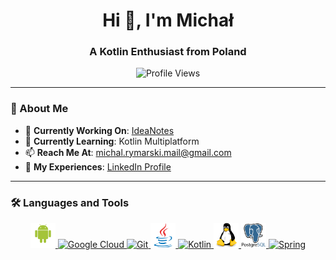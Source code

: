 <h1 align="center">Hi 👋, I'm Michał</h1>
<h3 align="center">A Kotlin Enthusiast from Poland</h3>

<p align="center">
  <img src="https://komarev.com/ghpvc/?username=michalrymarski&label=Profile%20views&color=0e75b6&style=flat" alt="Profile Views" />
</p>

---

### 🌟 About Me

- 🔭 **Currently Working On**: [IdeaNotes](https://github.com/MichalRymarski/IdeaNotes)  
- 🌱 **Currently Learning**: Kotlin Multiplatform  
- 📫 **Reach Me At**: [michal.rymarski.mail@gmail.com](mailto:michal.rymarski.mail@gmail.com)  
- 📄 **My Experiences**: [LinkedIn Profile](https://www.linkedin.com/in/michal-rymarski/)  

---

### 🛠️ Languages and Tools
<p align="center">
  <a href="https://developer.android.com" target="_blank">
    <img src="https://raw.githubusercontent.com/devicons/devicon/master/icons/android/android-original-wordmark.svg" alt="Android" width="40" height="40" />
  </a>
  <a href="https://cloud.google.com" target="_blank">
    <img src="https://www.vectorlogo.zone/logos/google_cloud/google_cloud-icon.svg" alt="Google Cloud" width="40" height="40" />
  </a>
  <a href="https://git-scm.com/" target="_blank">
    <img src="https://www.vectorlogo.zone/logos/git-scm/git-scm-icon.svg" alt="Git" width="40" height="40" />
  </a>
  <a href="https://www.java.com" target="_blank">
    <img src="https://raw.githubusercontent.com/devicons/devicon/master/icons/java/java-original.svg" alt="Java" width="40" height="40" />
  </a>
  <a href="https://kotlinlang.org" target="_blank">
    <img src="https://www.vectorlogo.zone/logos/kotlinlang/kotlinlang-icon.svg" alt="Kotlin" width="40" height="40" />
  </a>
  <a href="https://www.linux.org/" target="_blank">
    <img src="https://raw.githubusercontent.com/devicons/devicon/master/icons/linux/linux-original.svg" alt="Linux" width="40" height="40" />
  </a>
  <a href="https://www.postgresql.org" target="_blank">
    <img src="https://raw.githubusercontent.com/devicons/devicon/master/icons/postgresql/postgresql-original-wordmark.svg" alt="PostgreSQL" width="40" height="40" />
  </a>
  <a href="https://spring.io/" target="_blank">
    <img src="https://www.vectorlogo.zone/logos/springio/springio-icon.svg" alt="Spring" width="40" height="40" />
  </a>
</p>

